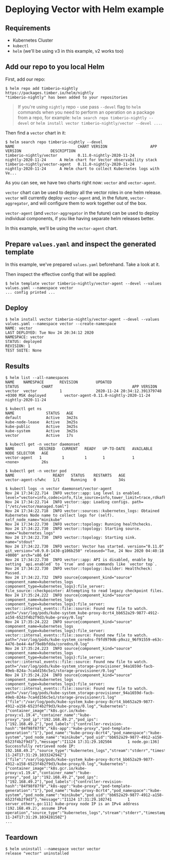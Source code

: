 # Deploying Vector with Helm example

## Requirements

- Kubernetes Cluster
- `kubectl`
- `helm` (we'll be using v3 in this example, v2 works too)

## Add our repo to you local Helm

First, add our repo:

```shell
$ helm repo add timberio-nightly https://packages.timber.io/helm/nightly
"timberio-nightly" has been added to your repositories
```

> If you're using `nightly` repo - use pass `--devel` flag to `helm` commands
> when you need to perform an operation on a package from a repo, for example:
> `helm search repo timberio-nightly --devel` or
> `helm install vector timberio-nightly/vector --devel ...`.

Then find a `vector` chart in it:

```shell
$ helm search repo timberio-nightly --devel
NAME                            CHART VERSION                   APP VERSION             DESCRIPTION
timberio-nightly/vector         0.11.0-nightly-2020-11-24       nightly-2020-11-24      A Helm chart for Vector observability stack
timberio-nightly/vector-agent   0.11.0-nightly-2020-11-24       nightly-2020-11-24      A Helm chart to collect Kubernetes logs with Ve...
```

As you can see, we have two charts right now: `vector` and `vector-agent`.

`vector` chart can be used to deploy all the vector roles in one helm release.
`vector` will currently deploy `vector-agent` and, in the future,
`vector-aggregator`, and will configure them to work together out of the box.

`vector-agent` (and `vector-aggregator` in the future) can be used to deploy
individual components, if you like having separate helm releases better.

In this example, we'll be using the `vector-agent` chart.

## Prepare `values.yaml` and inspect the generated template

In this example, we've prepared `values.yaml` beforehand. Take a look at it.

Then inspect the effective config that will be applied:

```shell
$ helm template vector timberio-nightly/vector-agent --devel --values values.yaml --namespace vector
... config printed ...
```

## Deploy

```shell
$ helm install vector timberio-nightly/vector-agent --devel --values values.yaml --namespace vector --create-namespace
NAME: vector
LAST DEPLOYED: Tue Nov 24 20:34:12 2020
NAMESPACE: vector
STATUS: deployed
REVISION: 1
TEST SUITE: None
```

## Results

```shell
$ helm list --all-namespaces
NAME    NAMESPACE       REVISION        UPDATED                                 STATUS          CHART                                   APP VERSION
vector  vector          1               2020-11-24 20:34:12.391379748 +0300 MSK deployed        vector-agent-0.11.0-nightly-2020-11-24  nightly-2020-11-24

$ kubectl get ns
NAME              STATUS   AGE
default           Active   3m23s
kube-node-lease   Active   3m25s
kube-public       Active   3m25s
kube-system       Active   3m25s
vector            Active   17s

$ kubectl get -n vector daemonset
NAME           DESIRED   CURRENT   READY   UP-TO-DATE   AVAILABLE   NODE SELECTOR   AGE
vector-agent   1         1         1       1            1           <none>          26s

$ kubectl get -n vector pod
NAME                 READY   STATUS    RESTARTS   AGE
vector-agent-sfwhc   1/1     Running   0          34s

$ kubectl logs -n vector daemonset/vector-agent
Nov 24 17:34:22.714  INFO vector::app: Log level is enabled. level="vector=info,codec=info,file_source=info,tower_limit=trace,rdkafka=info"
Nov 24 17:34:22.714  INFO vector::app: Loading configs. path=["/etc/vector/managed.toml"]
Nov 24 17:34:22.718  INFO vector::sources::kubernetes_logs: Obtained Kubernetes Node name to collect logs for (self). self_node_name="minikube"
Nov 24 17:34:22.730  INFO vector::topology: Running healthchecks.
Nov 24 17:34:22.730  INFO vector::topology: Starting source. name="kubernetes_logs"
Nov 24 17:34:22.730  INFO vector::topology: Starting sink. name="stdout"
Nov 24 17:34:22.730  INFO vector: Vector has started. version="0.11.0" git_version="v0.9.0-1430-g106b250" released="Tue, 24 Nov 2020 04:40:18 +0000" arch="x86_64"
Nov 24 17:34:22.730  INFO vector::app: API is disabled, enable by setting `api.enabled` to `true` and use commands like `vector top`.
Nov 24 17:34:22.730  INFO vector::topology::builder: Healthcheck: Passed.
Nov 24 17:34:22.732  INFO source{component_kind="source" component_name=kubernetes_logs component_type=kubernetes_logs}:file_server: file_source::checkpointer: Attempting to read legacy checkpoint files.
Nov 24 17:35:24.222  INFO source{component_kind="source" component_name=kubernetes_logs component_type=kubernetes_logs}:file_server: vector::internal_events::file::source: Found new file to watch. path="/var/log/pods/kube-system_kube-proxy-8crt4_bb652a29-9877-4912-a158-6523f4b2f9d3/kube-proxy/0.log"
Nov 24 17:35:24.222  INFO source{component_kind="source" component_name=kubernetes_logs component_type=kubernetes_logs}:file_server: vector::internal_events::file::source: Found new file to watch. path="/var/log/pods/kube-system_coredns-f9fd979d6-p9xzz_96f91559-e63c-4476-be44-4af79e8bfdda/coredns/0.log"
Nov 24 17:35:24.223  INFO source{component_kind="source" component_name=kubernetes_logs component_type=kubernetes_logs}:file_server: vector::internal_events::file::source: Found new file to watch. path="/var/log/pods/kube-system_storage-provisioner_94a1659d-facb-49eb-824a-7ca4d156c5e1/storage-provisioner/0.log"
Nov 24 17:35:24.224  INFO source{component_kind="source" component_name=kubernetes_logs component_type=kubernetes_logs}:file_server: vector::internal_events::file::source: Found new file to watch. path="/var/log/pods/kube-system_storage-provisioner_94a1659d-facb-49eb-824a-7ca4d156c5e1/storage-provisioner/1.log"
{"file":"/var/log/pods/kube-system_kube-proxy-8crt4_bb652a29-9877-4912-a158-6523f4b2f9d3/kube-proxy/0.log","kubernetes":{"container_image":"k8s.gcr.io/kube-proxy:v1.19.4","container_name":"kube-proxy","pod_ip":"192.168.49.2","pod_ips":["192.168.49.2"],"pod_labels":{"controller-revision-hash":"84f98f87f8","k8s-app":"kube-proxy","pod-template-generation":"1"},"pod_name":"kube-proxy-8crt4","pod_namespace":"kube-system","pod_node_name":"minikube","pod_uid":"bb652a29-9877-4912-a158-6523f4b2f9d3"},"message":"I1124 17:31:29.102504       1 node.go:136] Successfully retrieved node IP: 192.168.49.2","source_type":"kubernetes_logs","stream":"stderr","timestamp":"2020-11-24T17:31:29.103324294Z"}
{"file":"/var/log/pods/kube-system_kube-proxy-8crt4_bb652a29-9877-4912-a158-6523f4b2f9d3/kube-proxy/0.log","kubernetes":{"container_image":"k8s.gcr.io/kube-proxy:v1.19.4","container_name":"kube-proxy","pod_ip":"192.168.49.2","pod_ips":["192.168.49.2"],"pod_labels":{"controller-revision-hash":"84f98f87f8","k8s-app":"kube-proxy","pod-template-generation":"1"},"pod_name":"kube-proxy-8crt4","pod_namespace":"kube-system","pod_node_name":"minikube","pod_uid":"bb652a29-9877-4912-a158-6523f4b2f9d3"},"message":"I1124 17:31:29.102741       1 server_others.go:111] kube-proxy node IP is an IPv4 address (192.168.49.2), assume IPv4 operation","source_type":"kubernetes_logs","stream":"stderr","timestamp":"2020-11-24T17:31:29.103428150Z"}
...
```

## Teardown

```shell
$ helm uninstall --namespace vector vector
release "vector" uninstalled
```
